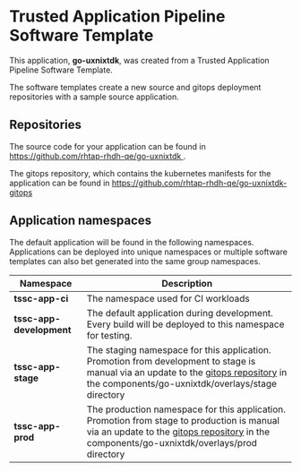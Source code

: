 # Trusted Application Pipeline Software Template

This application, **go-uxnixtdk**, was created from a Trusted Application Pipeline Software Template.

The software templates create a new source and gitops deployment repositories with a sample source application. 

## Repositories

The source code for your application can be found in [https://github.com/rhtap-rhdh-qe/go-uxnixtdk ](https://github.com/rhtap-rhdh-qe/go-uxnixtdk ).
 
The gitops repository, which contains the kubernetes manifests for the application can be found in 
[https://github.com/rhtap-rhdh-qe/go-uxnixtdk-gitops ](https://github.com/rhtap-rhdh-qe/go-uxnixtdk-gitops ) 

## Application namespaces 

The default application will be found in the following namespaces. Applications can be deployed into unique namespaces or multiple software templates can also bet generated into the same group namespaces.  

|  Namespace   |  Description   |  
| -------- | -------- |
| **tssc-app-ci** | The namespace used for CI workloads |
| **tssc-app-development** | The default application during development. Every build will be deployed to this namespace for testing. |
| **tssc-app-stage** | The staging namespace for this application. Promotion from development to stage is manual via an update to the [gitops repository](https://github.com/rhtap-rhdh-qe/go-uxnixtdk-gitops ) in the components/go-uxnixtdk/overlays/stage directory |
| **tssc-app-prod** | The production namespace for this application. Promotion from stage to production is manual via an update to the [gitops repository](https://github.com/rhtap-rhdh-qe/go-uxnixtdk-gitops ) in the components/go-uxnixtdk/overlays/prod directory |
